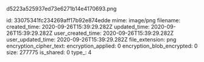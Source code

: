 d5223a525937ed73e6271b14e4170693.png

id: 33075341fc234269aff17b92e874edde
mime: image/png
filename: 
created_time: 2020-09-26T15:39:29.282Z
updated_time: 2020-09-26T15:39:29.282Z
user_created_time: 2020-09-26T15:39:29.282Z
user_updated_time: 2020-09-26T15:39:29.282Z
file_extension: png
encryption_cipher_text: 
encryption_applied: 0
encryption_blob_encrypted: 0
size: 277775
is_shared: 0
type_: 4